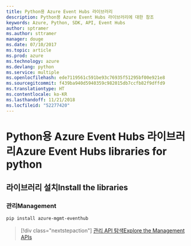```yaml
---
title: Python용 Azure Event Hubs 라이브러리
description: Python용 Azure Event Hubs 라이브러리에 대한 참조
keywords: Azure, Python, SDK, API, Event Hubs
author: sptramer
ms.author: sttramer
manager: douge
ms.date: 07/10/2017
ms.topic: article
ms.prod: azure
ms.technology: azure
ms.devlang: python
ms.service: multiple
ms.openlocfilehash: ede7119561c591be93c76935f51295bf00e921e8
ms.sourcegitcommit: f439ba940d5940359c982015db7ccfb82f9dffd9
ms.translationtype: HT
ms.contentlocale: ko-KR
ms.lasthandoff: 11/21/2018
ms.locfileid: "52277420"
---
```

# <a name="azure-event-hubs-libraries-for-python"></a><span data-ttu-id="372b4-104">Python용 Azure Event Hubs 라이브러리</span><span class="sxs-lookup"><span data-stu-id="372b4-104">Azure Event Hubs libraries for python</span></span>

## <a name="install-the-libraries"></a><span data-ttu-id="372b4-105">라이브러리 설치</span><span class="sxs-lookup"><span data-stu-id="372b4-105">Install the libraries</span></span>


### <a name="management"></a><span data-ttu-id="372b4-106">관리</span><span class="sxs-lookup"><span data-stu-id="372b4-106">Management</span></span>

```bash
pip install azure-mgmt-eventhub
```
> [!div class="nextstepaction"]
> [<span data-ttu-id="372b4-107">관리 API 탐색</span><span class="sxs-lookup"><span data-stu-id="372b4-107">Explore the Management APIs</span></span>](/python/api/overview/azure/eventhub/management)
